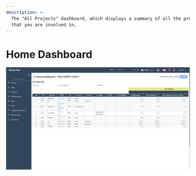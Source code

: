 ```yaml
---
description: >-
  The "All Projects" dashboard, which displays a summary of all the projects
  that you are involved in.
---
```


# Home Dashboard

![Organization Home &amp;gt; Home Dashboard](../../../../.gitbook/assets/3+-dashboard_1.jpg)

